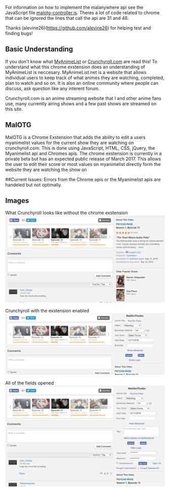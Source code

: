For information on how to implement the malanywhere api see the JavaScript file [malotg-controller.js](https://github.com/WanderingBrooks/MalOnTheGo/blob/master/JavaScript/malotg-controller.js). Theres a lot of code related to chrome that can be ignored the lines that call the api are 31 and 48. 

Thanks (alevine26)(https://github.com/alevine26) for helping test and finding bugs!

## Basic Understanding
If you don't know what [MyAnimeList](https://myanimelist.net/) or [Crunchyroll.com](https://crunchyroll.com/) are read this!
  To understand what this chrome exstension does an understanding of MyAnimeList is neccesary. MyAnimeList.net is a website that allows individual users to keep track of what animes they are watching, completed, plan to watch and so on. It is also an online community where people can discuss, ask question like any interent forum. 
  
Crunchyroll.com is an anime streaming website that I and other anime fans use, many currently airing shows and a few past shows are streamed on this site.

## MalOTG
MalOTG is a Chrome Exstension that adds the ability to edit a users myanimelist values for the current show they are watching on crunchyroll.com. This is done using JavaScript, HTML, CSS, jQuery, the Myanimelist api and Chromes apis. The chrome exstension is currently in a private beta but has an expected public release of March 2017. This allows the user to edit their score or most values on myanimelist directly form the website they are watching the show on 

##Current Issues:
  Errors from the Chrome apis or the Myanimelist apis are handeled but not optimally.
  
  
## Images 

What Crunchyroll looks like without the chrome exstension
![No Fields](https://github.com/WanderingBrooks/MalOnTheGo/blob/master/images/without.PNG)

Crunchyroll with the exstension enabled
![Some Fields](https://github.com/WanderingBrooks/MalOnTheGo/blob/master/images/with.PNG)

All of the fields opened
![All Fields](https://github.com/WanderingBrooks/MalOnTheGo/blob/master/images/withAllFields.PNG)




